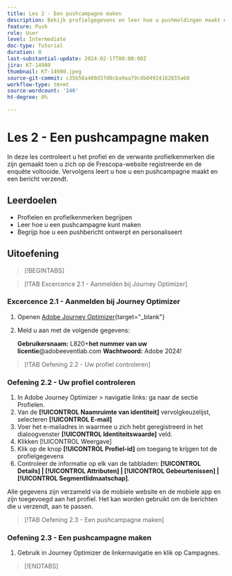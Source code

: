 ```yaml
---
title: Les 2 - Een pushcampagne maken
description: Bekijk profielgegevens en leer hoe u pushmeldingen maakt en verzendt in Journey Optimizer.
feature: Push
role: User
level: Intermediate
doc-type: Tutorial
duration: 0
last-substantial-update: 2024-02-17T00:00:00Z
jira: KT-14980
thumbnail: KT-14980.jpeg
source-git-commit: c35b58a488d37d0cba9aa79cdb04924162655a68
workflow-type: tm+mt
source-wordcount: '240'
ht-degree: 0%

---
```



# Les 2 - Een pushcampagne maken

In deze les controleert u het profiel en de verwante profielkenmerken die zijn gemaakt toen u zich op de Frescopa-website registreerde en de enquête voltooide. Vervolgens leert u hoe u een pushcampagne maakt en een bericht verzendt.

## Leerdoelen

* Profielen en profielkenmerken begrijpen
* Leer hoe u een pushcampagne kunt maken
* Begrijp hoe u een pushbericht ontwerpt en personaliseert

## Uitoefening

>[!BEGINTABS]

>[!TAB Excercence 2.1 - Aanmelden bij Journey Optimizer]

### Excercence 2.1 - Aanmelden bij Journey Optimizer

1. Openen [Adobe Journey Optimizer](https://experience.adobe.com/#/@techmarketingdemos/sname:summit-ajo-lab/journey-optimizer/home){target="_blank"}
2. Meld u aan met de volgende gegevens:

   **Gebruikersnaam:**   L820+**het nummer van uw licentie**@adobeeventlab.com
   **Wachtwoord:**   Adobe 2024!

>[!TAB Oefening 2.2 - Uw profiel controleren]

### Oefening 2.2 - Uw profiel controleren

1. In Adobe Journey Optimizer > navigatie links: ga naar de sectie Profielen.
2. Van de **[!UICONTROL Naamruimte van identiteit]** vervolgkeuzelijst, selecteren **[!UICONTROL E-mail]**
3. Voer het e-mailadres in waarmee u zich hebt geregistreerd in het dialoogvenster **[!UICONTROL Identiteitswaarde]** veld.
4. Klikken [!UICONTROL Weergave]
5. Klik op de knop **[!UICONTROL Profiel-id]** om toegang te krijgen tot de profielgegevens
6. Controleer de informatie op elk van de tabbladen: **[!UICONTROL Details] | [!UICONTROL Attributen] | [!UICONTROL Gebeurtenissen] | [!UICONTROL Segmentlidmaatschap]**.

Alle gegevens zijn verzameld via de mobiele website en de mobiele app en zijn toegevoegd aan het profiel. Het kan worden gebruikt om de berichten die u verzendt, aan te passen.

>[!TAB Oefening 2.3 - Een pushcampagne maken]

### Oefening 2.3 - Een pushcampagne maken

1. Gebruik in Journey Optimizer de linkernavigatie en klik op Campagnes.

>[!ENDTABS]
